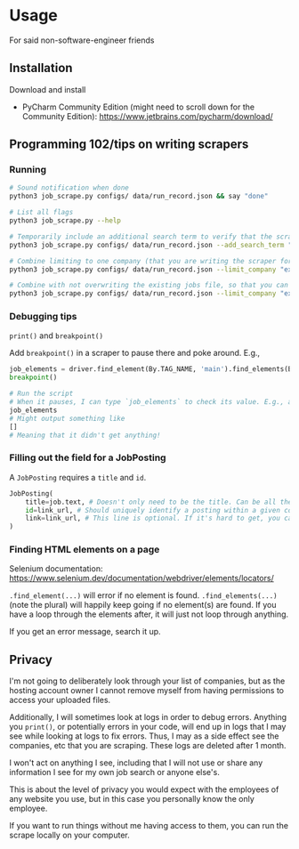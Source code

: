 # Usage

For said non-software-engineer friends

## Installation
Download and install
- PyCharm Community Edition (might need to scroll down for the Community Edition): https://www.jetbrains.com/pycharm/download/


## Programming 102/tips on writing scrapers

### Running
```sh
# Sound notification when done
python3 job_scrape.py configs/ data/run_record.json && say "done"

# List all flags
python3 job_scrape.py --help

# Temporarily include an additional search term to verify that the scraper was successfully able to grab jobs on the page (even if none currently are relevant)
python3 job_scrape.py configs/ data/run_record.json --add_search_term "director"

# Combine limiting to one company (that you are writing the scraper for) and including an additional temporary search term
python3 job_scrape.py configs/ data/run_record.json --limit_company "example company name" --add_search_term "director"

# Combine with not overwriting the existing jobs file, so that you can keep running the same command to test if the scraper works. There should be a new file with the timestamp in outputs/ that includes the found new director job
python3 job_scrape.py configs/ data/run_record.json --limit_company "example company name" --add_search_term "director" --dont_replace_run_record
```

### Debugging tips

`print()` and `breakpoint()`

Add `breakpoint()` in a scraper to pause there and poke around. E.g., 
```py
job_elements = driver.find_element(By.TAG_NAME, 'main').find_elements(By.TAG_NAME, "li")
breakpoint()

# Run the script
# When it pauses, I can type `job_elements` to check its value. E.g., am I even retrieving anything?
job_elements
# Might output something like
[]
# Meaning that it didn't get anything!
```

### Filling out the field for a JobPosting

A `JobPosting` requires a `title` and `id`.
```py
JobPosting(
    title=job.text, # Doesn't only need to be the title. Can be all the text you want to include in the email or search for relevance in. If it's easier to grab more excess text, just grab more excess text.
    id=link_url, # Should uniquely identify a posting within a given company. A job is only considered "new" if it has a different ID from any other ID seen for this company before.
    link=link_url, # This line is optional. If it's hard to get, you can just delete this line. If provided it will be included in the email. If not, when you get the email you can manually check the company careers page.
)
```

### Finding HTML elements on a page
Selenium documentation:
https://www.selenium.dev/documentation/webdriver/elements/locators/

`.find_element(...)` will error if no element is found.
`.find_elements(...)` (note the plural) will happily keep going if no element(s) are found. If you have a loop through the elements after, it will just not loop through anything.

If you get an error message, search it up.


## Privacy

I'm not going to deliberately look through your list of companies, but as the hosting account owner I cannot remove myself from having permissions to access your uploaded files.

Additionally, I will sometimes look at logs in order to debug errors. Anything you `print()`, or potentially errors in your code, will end up in logs that I may see while looking at logs to fix errors. Thus, I may as a side effect see the companies, etc that you are scraping. These logs are deleted after 1 month.

I won't act on anything I see, including that I will not use or share any information I see for my own job search or anyone else's.

This is about the level of privacy you would expect with the employees of any website you use, but in this case you personally know the only employee.

If you want to run things without me having access to them, you can run the scrape locally on your computer.
